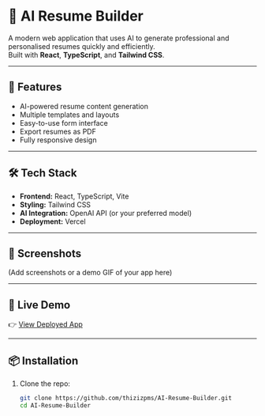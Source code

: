 # 🧠 AI Resume Builder

A modern web application that uses AI to generate professional and personalised resumes quickly and efficiently.  
Built with **React**, **TypeScript**, and **Tailwind CSS**.

---

## 🚀 Features
- AI-powered resume content generation  
- Multiple templates and layouts  
- Easy-to-use form interface  
- Export resumes as PDF  
- Fully responsive design  

---

## 🛠️ Tech Stack
- **Frontend:** React, TypeScript, Vite  
- **Styling:** Tailwind CSS  
- **AI Integration:** OpenAI API (or your preferred model)  
- **Deployment:** Vercel  

---

## 📸 Screenshots
(Add screenshots or a demo GIF of your app here)

---

## 🔗 Live Demo
👉 [View Deployed App](https://ai-resume-builder-rho-six.vercel.app/)  

---

## 📦 Installation
1. Clone the repo:
   ```bash
   git clone https://github.com/thizizpms/AI-Resume-Builder.git
   cd AI-Resume-Builder
